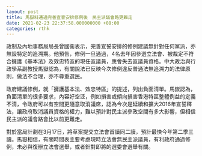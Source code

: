 ```yaml
---
layout: post
title: 馬嶽料通過完善宣誓安排修例後　民主派議會路更難走
date: 2021-02-23 22:37:58.000000000 +08:00
categories: rthk
---
```


政制及內地事務局局長曾國衞表示，完善宣誓安排的修例建議無針對任何黨派，亦無設特定的追溯期。他預告，修例一旦通過，4名去年因參選立法會、被裁定不符合擁護《基本法》及效忠特區的現任區議員，應會失去區議員資格。中大政治與行政學系副教授馬嶽認為，有關說法已反映今次修例違反普通法無追溯力的法律原則，做法不合理，亦不尊重選民。

政府建議修例，就「擁護基本法、效忠特區」的提述，列出負面清單。馬嶽認為，負面清單的很多要求，內容好空泛，例如損害或傾向損害香港特區整體例益的定義不清，令政府可以有空間更隨意取消議席，認為今次是延續和擴大2016年宣誓釋法，讓政府取消議員資格的權力，難以預計對民主派參政空間有多大影響，但相信民主派的議會路會比以前更難走。

對於當局計劃在3月17日，將草案提交立法會首讀同二讀，預計最快今年第二季三讀。馬嶽相信，有關時間表主要考慮現時立法會無民主派議員，有利政府通過修例，未必與復辦立法會選舉，或者針對即將的選委會選舉有關。
